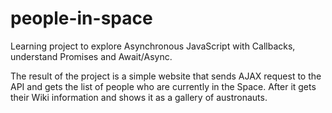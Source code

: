 # people-in-space
Learning project to explore Asynchronous JavaScript with Callbacks, understand Promises and Await/Async.

The result of the project is a simple website that sends AJAX request to the API and gets the list of people who are currently in the Space. After it gets their Wiki information and shows it as a gallery of austronauts.
